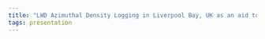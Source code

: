 ```yaml
---
title: "LWD Azimuthal Density Logging in Liverpool Bay, UK as an aid to completion planning via fault and fracture detection"
tags: presentation 
---
```


